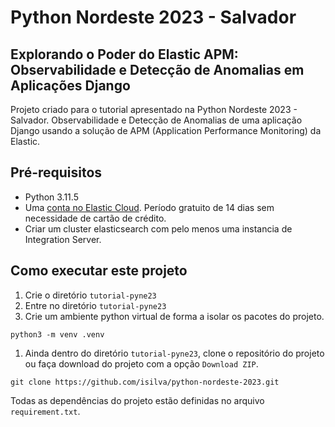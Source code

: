 # Python Nordeste 2023 - Salvador

## Explorando o Poder do Elastic APM: Observabilidade e Detecção de Anomalias em Aplicações Django

Projeto criado para o tutorial apresentado na Python Nordeste 2023 - Salvador. Observabilidade e Detecção de Anomalias de uma aplicação Django usando a solução de APM (Application Performance Monitoring) da Elastic.

## Pré-requisitos

- Python 3.11.5
- Uma [conta no Elastic Cloud](https://cloud.elastic.co/). Período gratuito de 14 dias sem necessidade de cartão de crédito.
- Criar um cluster elasticsearch com pelo menos uma instancia de Integration Server.

## Como executar este projeto

1. Crie o diretório `tutorial-pyne23`
2. Entre no diretório `tutorial-pyne23`
3. Crie um ambiente python virtual de forma a isolar os pacotes do projeto.

```shel
python3 -m venv .venv
```
1. Ainda dentro do diretório `tutorial-pyne23`, clone o repositório do projeto ou faça download do projeto com a opção `Download ZIP`.

```shell
git clone https://github.com/isilva/python-nordeste-2023.git
```

Todas as dependências do projeto estão definidas no arquivo `requirement.txt`.














